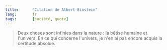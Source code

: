```yaml
---
title:      "Citation de Albert Einstein"
lang:       fr
tags:       [société, quote]
---
```


> Deux choses sont infinies dans la nature : la bêtise humaine et l'univers.  En ce qui concerne l'univers, je n'en ai pas encore acquis la certitude absolue.
